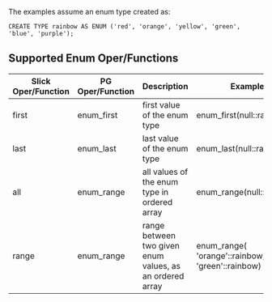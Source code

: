 The examples assume an enum type created as:
```
CREATE TYPE rainbow AS ENUM ('red', 'orange', 'yellow', 'green', 'blue', 'purple');
```

Supported Enum Oper/Functions
------------------------------

| Slick Oper/Function | PG Oper/Function |        Description            |            Example              | Result |
| ------------------- | ---------------- | ----------------------------- | ------------------------------- | ------ |
| first               | enum_first       | first value of the enum type  | enum_first(null::rainbow)       | red    |
| last                | enum_last        | last value of the enum type   | enum_last(null::rainbow)        | purple |
| all                 | enum_range       | all values of the enum type in ordered array  | enum_range(null::rainbow)  | {red,orange,yellow,<br/>green,blue,purple} |
| range               | enum_range       | range between two given enum values, as an ordered array | enum_range(<br/>'orange'::rainbow, <br/>'green'::rainbow) | {orange,yellow,green} |
